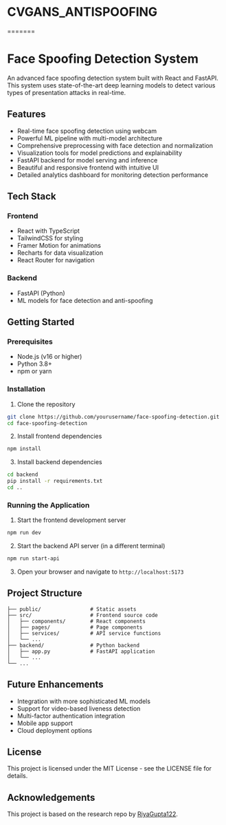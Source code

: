 
# CVGANS_ANTISPOOFING
=======
# Face Spoofing Detection System

An advanced face spoofing detection system built with React and FastAPI. This system uses state-of-the-art deep learning models to detect various types of presentation attacks in real-time.

## Features

- Real-time face spoofing detection using webcam
- Powerful ML pipeline with multi-model architecture
- Comprehensive preprocessing with face detection and normalization
- Visualization tools for model predictions and explainability
- FastAPI backend for model serving and inference
- Beautiful and responsive frontend with intuitive UI
- Detailed analytics dashboard for monitoring detection performance

## Tech Stack

### Frontend
- React with TypeScript
- TailwindCSS for styling
- Framer Motion for animations
- Recharts for data visualization
- React Router for navigation

### Backend
- FastAPI (Python)
- ML models for face detection and anti-spoofing

## Getting Started

### Prerequisites
- Node.js (v16 or higher)
- Python 3.8+
- npm or yarn

### Installation

1. Clone the repository
```bash
git clone https://github.com/yourusername/face-spoofing-detection.git
cd face-spoofing-detection
```

2. Install frontend dependencies
```bash
npm install
```

3. Install backend dependencies
```bash
cd backend
pip install -r requirements.txt
cd ..
```

### Running the Application

1. Start the frontend development server
```bash
npm run dev
```

2. Start the backend API server (in a different terminal)
```bash
npm run start-api
```

3. Open your browser and navigate to `http://localhost:5173`

## Project Structure

```
├── public/                # Static assets
├── src/                   # Frontend source code
│   ├── components/        # React components
│   ├── pages/             # Page components
│   ├── services/          # API service functions
│   └── ...
├── backend/               # Python backend
│   ├── app.py             # FastAPI application
│   └── ...
└── ...
```

## Future Enhancements

- Integration with more sophisticated ML models
- Support for video-based liveness detection
- Multi-factor authentication integration
- Mobile app support
- Cloud deployment options

## License

This project is licensed under the MIT License - see the LICENSE file for details.

## Acknowledgements

This project is based on the research repo by [RiyaGupta122](https://github.com/RiyaGupta122/Face_spoofing).

